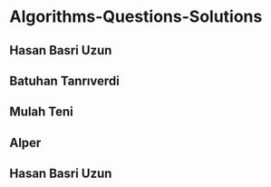 # Algorithms-Questions-Solutions
## Hasan Basri Uzun
## Batuhan Tanrıverdi
## Mulah Teni
## Alper
## Hasan Basri Uzun